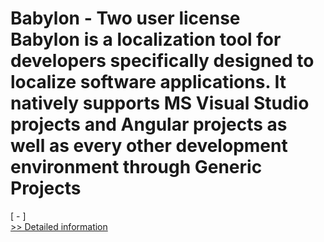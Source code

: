 # Babylon - Two user license<br />Babylon is a localization tool for developers specifically designed to localize software applications. It natively supports MS Visual Studio projects and Angular projects as well as every other development environment through Generic Projects
[ - ]<br />[>> Detailed information](https://secure.shareit.com/shareit/product.html?productid=300266026&affiliateid=200057808)